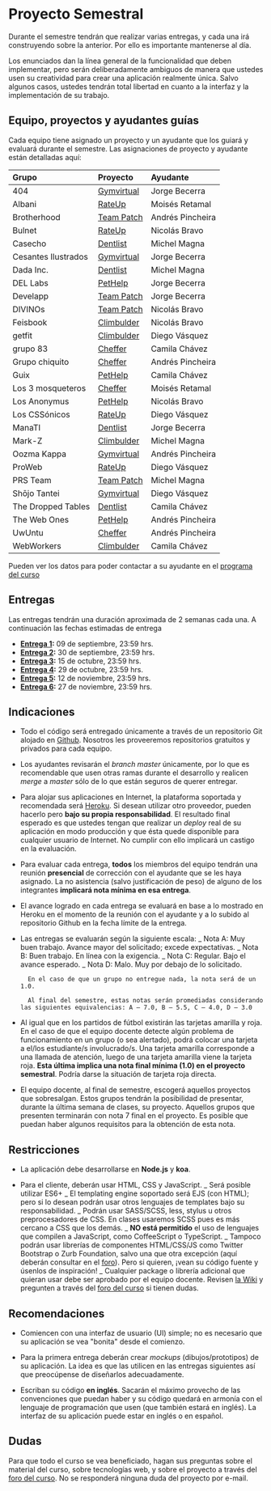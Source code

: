 # Proyecto Semestral

Durante el semestre tendrán que realizar varias entregas, y cada una irá construyendo sobre la anterior. Por ello es importante mantenerse al día.

Los enunciados dan la línea general de la funcionalidad que deben implementar, pero serán deliberadamente ambiguos de manera que ustedes usen su creatividad para crear una aplicación realmente única. Salvo algunos casos, ustedes tendrán total libertad en cuanto a la interfaz y la implementación de su trabajo.

## Equipo, proyectos y ayudantes guías

Cada equipo tiene asignado un proyecto y un ayudante que los guiará y evaluará durante el semestre. Las asignaciones de proyecto y ayudante están detalladas aquí:

| Grupo               | Proyecto                                                                                         | Ayudante         |
| :------------------ | :----------------------------------------------------------------------------------------------- | :--------------- |
| 404                 | [Gymvirtual](https://drive.google.com/file/d/114ZpPnVGoyF61ECVg-0bjZQ0c4fq4yNH/view?usp=sharing) | Jorge Becerra    |
| Albani              | [RateUp](https://drive.google.com/file/d/1pIGzFwwWueyIgEWA7IBtIu7NQEp-EJKl/view?usp=sharing)     | Moisés Retamal   |
| Brotherhood         | [Team Patch](https://drive.google.com/file/d/1FScvSYJQSRfsgYNPbPLocIBWDtknFO83/view?usp=sharing) | Andrés Pincheira |
| Bulnet              | [RateUp](https://drive.google.com/file/d/1pIGzFwwWueyIgEWA7IBtIu7NQEp-EJKl/view?usp=sharing)     | Nicolás Bravo    |
| Casecho             | [Dentlist](https://drive.google.com/file/d/1C5ItAGDn5QclM6vL25BbZFIYmIBQdhqs/view?usp=sharing)   | Michel Magna     |
| Cesantes Ilustrados | [Gymvirtual](https://drive.google.com/file/d/114ZpPnVGoyF61ECVg-0bjZQ0c4fq4yNH/view?usp=sharing) | Jorge Becerra    |
| Dada Inc.           | [Dentlist](https://drive.google.com/file/d/1C5ItAGDn5QclM6vL25BbZFIYmIBQdhqs/view?usp=sharing)   | Michel Magna     |
| DEL Labs            | [PetHelp](https://drive.google.com/file/d/17x2Pv7swN8eGE6uOXVV34bwEUM9QjHqs/view?usp=sharing)    | Jorge Becerra    |
| Develapp            | [Team Patch](https://drive.google.com/file/d/1FScvSYJQSRfsgYNPbPLocIBWDtknFO83/view?usp=sharing) | Jorge Becerra    |
| DIVINOs             | [Team Patch](https://drive.google.com/file/d/1FScvSYJQSRfsgYNPbPLocIBWDtknFO83/view?usp=sharing) | Nicolás Bravo    |
| Feisbook            | [Climbulder](https://drive.google.com/file/d/1wqYDyuygdjH-vsfrSl0p5Z6QEiOLYOk1/view?usp=sharing) | Nicolás Bravo    |
| getfit              | [Climbulder](https://drive.google.com/file/d/1wqYDyuygdjH-vsfrSl0p5Z6QEiOLYOk1/view?usp=sharing) | Diego Vásquez    |
| grupo 83            | [Cheffer](https://drive.google.com/file/d/1cMX9bCfoXrPjjl5oRpps-6VfMLRF9N9F/view?usp=sharing)    | Camila Chávez    |
| Grupo chiquito      | [Cheffer](https://drive.google.com/file/d/1cMX9bCfoXrPjjl5oRpps-6VfMLRF9N9F/view?usp=sharing)    | Andrés Pincheira |
| Guix                | [PetHelp](https://drive.google.com/file/d/17x2Pv7swN8eGE6uOXVV34bwEUM9QjHqs/view?usp=sharing)    | Camila Chávez    |
| Los 3 mosqueteros   | [Cheffer](https://drive.google.com/file/d/1cMX9bCfoXrPjjl5oRpps-6VfMLRF9N9F/view?usp=sharing)    | Moisés Retamal   |
| Los Anonymus        | [PetHelp](https://drive.google.com/file/d/17x2Pv7swN8eGE6uOXVV34bwEUM9QjHqs/view?usp=sharing)    | Nicolás Bravo    |
| Los CSSónicos       | [RateUp](https://drive.google.com/file/d/1pIGzFwwWueyIgEWA7IBtIu7NQEp-EJKl/view?usp=sharing)     | Diego Vásquez    |
| ManaTI              | [Dentlist](https://drive.google.com/file/d/1C5ItAGDn5QclM6vL25BbZFIYmIBQdhqs/view?usp=sharing)   | Jorge Becerra    |
| Mark-Z              | [Climbulder](https://drive.google.com/file/d/1wqYDyuygdjH-vsfrSl0p5Z6QEiOLYOk1/view?usp=sharing) | Michel Magna     |
| Oozma Kappa         | [Gymvirtual](https://drive.google.com/file/d/114ZpPnVGoyF61ECVg-0bjZQ0c4fq4yNH/view?usp=sharing) | Andrés Pincheira |
| ProWeb              | [RateUp](https://drive.google.com/file/d/1pIGzFwwWueyIgEWA7IBtIu7NQEp-EJKl/view?usp=sharing)     | Diego Vásquez    |
| PRS Team            | [Team Patch](https://drive.google.com/file/d/1FScvSYJQSRfsgYNPbPLocIBWDtknFO83/view?usp=sharing) | Michel Magna     |
| Shōjo Tantei        | [Gymvirtual](https://drive.google.com/file/d/114ZpPnVGoyF61ECVg-0bjZQ0c4fq4yNH/view?usp=sharing) | Diego Vásquez    |
| The Dropped Tables  | [Dentlist](https://drive.google.com/file/d/1C5ItAGDn5QclM6vL25BbZFIYmIBQdhqs/view?usp=sharing)   | Camila Chávez    |
| The Web Ones        | [PetHelp](https://drive.google.com/file/d/17x2Pv7swN8eGE6uOXVV34bwEUM9QjHqs/view?usp=sharing)    | Andrés Pincheira |
| UwUntu              | [Cheffer](https://drive.google.com/file/d/1cMX9bCfoXrPjjl5oRpps-6VfMLRF9N9F/view?usp=sharing)    | Andrés Pincheira |
| WebWorkers          | [Climbulder](https://drive.google.com/file/d/1wqYDyuygdjH-vsfrSl0p5Z6QEiOLYOk1/view?usp=sharing) | Camila Chávez    |

Pueden ver los datos para poder contactar a su ayudante en el [programa del curso](../../../#equipo)

## Entregas

Las entregas tendrán una duración aproximada de 2 semanas cada una. A continuación las fechas estimadas de entrega

- **[Entrega 1](enunciados/entrega1.md):** 09 de septiembre, 23:59 hrs.
- **[Entrega 2](enunciados/entrega2.md):** 30 de septiembre, 23:59 hrs.
- **[Entrega 3](enunciados/entrega3.md):** 15 de octubre, 23:59 hrs.
- **[Entrega 4](enunciados/entrega4.md):** 29 de octubre, 23:59 hrs.
- **[Entrega 5](enunciados/entrega5.md):** 12 de noviembre, 23:59 hrs.
- **[Entrega 6](enunciados/entrega6.md):** 27 de noviembre, 23:59 hrs.

## Indicaciones

- Todo el código será entregado únicamente a través de un repositorio Git alojado en [Github](https://github.com). Nosotros les proveeremos repositorios gratuitos y privados para cada equipo.

- Los ayudantes revisarán el _branch master_ únicamente, por lo que es recomendable que usen otras ramas durante el desarrollo y realicen _merge_ a _master_ sólo de lo que están seguros de querer entregar.

- Para alojar sus aplicaciones en Internet, la plataforma soportada y recomendada será [Heroku](https://www.heroku.com/). Si desean utilizar otro proveedor, pueden hacerlo pero **bajo su propia responsabilidad**. El resultado final esperado es que ustedes tengan que realizar un _deploy_ real de su aplicación en modo producción y que ésta quede disponible para cualquier usuario de Internet. No cumplir con ello implicará un castigo en la evaluación.

- Para evaluar cada entrega, **todos** los miembros del equipo tendrán una reunión **presencial** de corrección con el ayudante que se les haya asignado. La no asistencia (salvo justificación de peso) de alguno de los integrantes **implicará nota mínima en esa entrega**.

- El avance logrado en cada entrega se evaluará en base a lo mostrado en Heroku en el momento de la reunión con el ayudante y a lo subido al repositorio Github en la fecha límite de la entrega.

- Las entregas se evaluarán según la siguiente escala:
  _ Nota A: Muy buen trabajo. Avance mayor del solicitado; excede expectativas.
  _ Nota B: Buen trabajo. En línea con la exigencia.
  _ Nota C: Regular. Bajo el avance esperado.
  _ Nota D: Malo. Muy por debajo de lo solicitado.

      	En el caso de que un grupo no entregue nada, la nota será de un 1.0.

      	Al final del semestre, estas notas serán promediadas considerando las siguientes equivalencias: A – 7.0, B – 5.5, C – 4.0, D – 3.0

- Al igual que en los partidos de fútbol existirán las tarjetas amarilla y roja. En el caso de que el equipo docente detecte algún problema de funcionamiento en un grupo (o sea alertado), podrá colocar una tarjeta a el/los estudiante/s involucrado/s. Una tarjeta amarilla corresponde a una llamada de atención, luego de una tarjeta amarilla viene la tarjeta roja. **Esta última implica una nota final mínima (1.0) en el proyecto semestral**. Podría darse la situación de tarjeta roja directa.

- El equipo docente, al final de semestre, escogerá aquellos proyectos que sobresalgan. Estos grupos tendrán la posibilidad de presentar, durante la última semana de clases, su proyecto. Aquellos grupos que presenten terminarán con nota 7 final en el proyecto. Es posible que puedan haber algunos requisitos para la obtención de esta nota.

## Restricciones

- La aplicación debe desarrollarse en **Node.js** y **koa**.

- Para el cliente, deberán usar HTML, CSS y JavaScript.
  _ Será posible utilizar ES6+
  _ El templating engine soportado será EJS (con HTML); pero si lo desean podrán usar otros lenguajes de templates bajo su responsabilidad.
  _ Podrán usar SASS/SCSS, less, stylus u otros preprocesadores de CSS. En clases usaremos SCSS pues es más cercano a CSS que los demás.
  _ **NO está permitido** el uso de lenguajes que compilen a JavaScript, como CoffeeScript o TypeScript.
  _ Tampoco podrán usar librerías de componentes HTML/CSS/JS como Twitter Bootstrap o Zurb Foundation, salvo una que otra excepción (aquí deberán consultar en el [foro](../../../#foro)). Pero si quieren, ¡vean su código fuente y úsenlos de inspiración!
  _ Cualquier package o librería adicional que quieran usar debe ser aprobado por el equipo docente. Revisen [la Wiki](../../../wiki/Packages) y pregunten a través del [foro del curso](../../../#foro) si tienen dudas.

## Recomendaciones

- Comiencen con una interfaz de usuario (UI) simple; no es necesario que su aplicación se vea "bonita" desde el comienzo.

- Para la primera entrega deberán crear _mockups_ (dibujos/prototipos) de su aplicación. La idea es que las utilicen en las entregas siguientes así que preocúpense de diseñarlos adecuadamente.

- Escriban su código **en inglés**. Sacarán el máximo provecho de las convenciones que puedan haber y su código quedará en armonía con el lenguaje de programación que usen (que también estará en inglés). La interfaz de su aplicación puede estar en inglés o en español.

## Dudas

Para que todo el curso se vea beneficiado, hagan sus preguntas sobre el material del curso, sobre tecnologías web, y sobre el proyecto a través del [foro del curso](../../../#foro). No se responderá ninguna duda del proyecto por e-mail.
